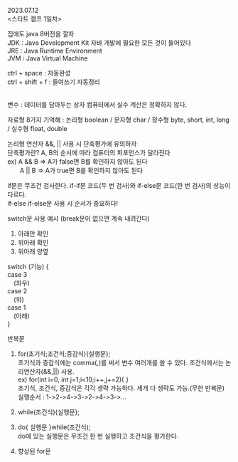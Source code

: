 2023.07.12  
<스타트 캠프 1일차>  
  
집에도 java 8버전을 깔자  
JDK : Java Development Kit 자바 개발에 필요한 모든 것이 들어있다  
JRE : Java Runtime Environment  
JVM : Java Virtual Machine  
  
ctrl + space : 자동완성   
ctrl + shift + f : 들여쓰기 자동정리

<br>  
변수 : 데이터를 담아두는 상자   
컴퓨터에서 실수 계산은 정확하지 않다.   

자료형 8가지 기억해 : 논리형 boolean / 문자형 char / 정수형 byte, short, int, long / 실수형 float, double  

논리형 연산자 &&, || 사용 시 단축평가에 유의하자  
단축평가란? A, B의 순서에 따라 컴퓨터의 퍼포먼스가 달라진다  
ex) A && B => A가 false면 B를 확인하지 않아도 된다  
　　A || B => A가 true면 B를 확인하지 않아도 된다  

if문은 무조건 검사한다. if-if문 코드(두 번 검사)와 if-else문 코드(한 번 검사)의 성능이 다르다.  
if-else if-else문 사용 시 순서가 중요하다! 

switch문 사용 예시 (break문이 없으면 계속 내려간다) 
1. 아래만 확인
2. 위아래 확인
3. 위아래 양옆 

switch (기능) {  
case 3   
 　(좌우)  
case 2  
 　(위)  
case 1  
 　(아래)  
 }


  반복문  
  1. for(초기식;조건식;증감식){실행문};   
     초기식과 증감식에는 comma(,)를 써서 변수 여러개를 쓸 수 있다. 조건식에서는 논리연산자(&&,||) 사용.    
     ex) for(int i=0, int j=1;i<10;i++,j+=2){ }    
     초기식, 조건식, 증감식은 각각 생략 가능하다. 세개 다 생략도 가능.(무한 반복문)   
     실행순서 : 1->2->4->3->2->4->3->...  
                        
  2. while(조건식){실행문};
  3. do{
     실행문
   }while(조건식);  
     do에 있는 실행문은 무조건 한 번 실행하고 조건식을 평가한다.

  4. 향상된 for문

